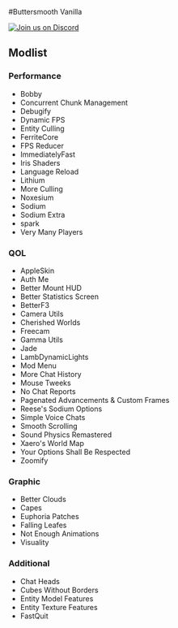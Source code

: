 #Buttersmooth Vanilla

[![Join us on Discord](https://img.shields.io/badge/Discord-Join%20Chat-5865F2?logo=discord&logoColor=white)](https://discord.gg/zYS7hcHHq4)

## Modlist
### Performance
- Bobby
- Concurrent Chunk Management
- Debugify
- Dynamic FPS
- Entity Culling
- FerriteCore
- FPS Reducer
- ImmediatelyFast
- Iris Shaders
- Language Reload
- Lithium
- More Culling
- Noxesium
- Sodium
- Sodium Extra
- spark
- Very Many Players

### QOL
- AppleSkin
- Auth Me
- Better Mount HUD
- Better Statistics Screen
- BetterF3
- Camera Utils
- Cherished Worlds
- Freecam
- Gamma Utils
- Jade
- LambDynamicLights
- Mod Menu
- More Chat History
- Mouse Tweeks
- No Chat Reports
- Pagenated Advancements & Custom Frames
- Reese's Sodium Options
- Simple Voice Chats
- Smooth Scrolling
- Sound Physics Remastered
- Xaero's World Map
- Your Options Shall Be Respected
- Zoomify

### Graphic
- Better Clouds
- Capes
- Euphoria Patches
- Falling Leafes
- Not Enough Animations
- Visuality

### Additional
- Chat Heads
- Cubes Without Borders
- Entity Model Features
- Entity Texture Features
- FastQuit
